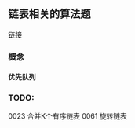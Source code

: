 ## 链表相关的算法题
[链接](https://leetcode-cn.com/tag/linked-list/)

### 概念
#### 优先队列

### TODO:
0023 合并K个有序链表
0061 旋转链表

